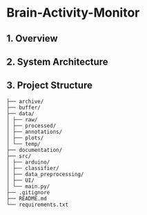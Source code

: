 # Brain-Activity-Monitor

## 1. Overview

## 2. System Architecture

## 3. Project Structure

```
├── archive/
├── buffer/
├── data/
│ ├── raw/
│ ├── processed/
│ ├── annotations/
│ ├── plots/
│ └── temp/
├── documentation/
├── src/
│ ├── arduino/
│ ├── classifier/
│ ├── data_preprocessing/
│ ├── UI/
│ └── main.py/
├── .gitignore
├── README.md
└── requirements.txt
```

